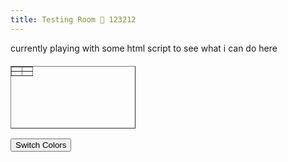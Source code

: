 ```yaml
---
title: Testing Room 🧪 123212
---
```

currently playing with some html script to see what i can do here
<table id="colorTable" border="1" style="width: 200px; height: 100px; text-align: center; margin-top: 20px;"> <tr> <td id="cell1" style="background-color: white;"></td> <td id="cell2"></td> </tr> <tr> <td id="cell3"></td> <td id="cell4" style="background-color: white;"></td> </tr> </table> <button onclick="switchColors()">Switch Colors</button> 

<script> function switchColors() { var cell1Color = document.getElementById('cell1').style.backgroundColor; var cell2Color = document.getElementById('cell2').style.backgroundColor; var cell3Color = document.getElementById('cell3').style.backgroundColor; var cell4Color = document.getElementById('cell4').style.backgroundColor; document.getElementById('cell1').style.backgroundColor = cell1Color === 'white' ? '' : 'white'; document.getElementById('cell2').style.backgroundColor = cell2Color === 'white' ? '' : 'white'; document.getElementById('cell3').style.backgroundColor = cell3Color === 'white' ? '' : 'white'; document.getElementById('cell4').style.backgroundColor = cell4Color === 'white' ? '' : 'white'; } </script>
